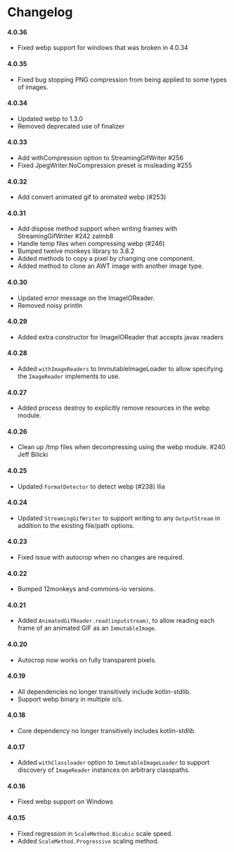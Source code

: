 Changelog
=========

#### 4.0.36

* Fixed webp support for windows that was broken in 4.0.34

#### 4.0.35

* Fixed bug stopping PNG compression from being applied to some types of images.

#### 4.0.34

* Updated webp to 1.3.0
* Removed deprecated use of finalizer

#### 4.0.33

* Add withCompression option to StreamingGifWriter #256
* Fixed JpegWriter.NoCompression preset is misleading #255

#### 4.0.32

* Add convert animated gif to animated webp (#253)

#### 4.0.31

* Add dispose method support when writing frames with StreamingGifWriter #242 zalmb8
* Handle temp files when compressing webp (#246)
* Bumped twelve monkeys library to 3.8.2
* Added methods to copy a pixel by changing one component.
* Added method to clone an AWT image with another image type.

#### 4.0.30

* Updated error message on the ImageIOReader.
* Removed noisy println

#### 4.0.29

* Added extra constructor for ImageIOReader that accepts javax readers

#### 4.0.28

* Added `withImageReaders` to ImmutableImageLoader to allow specifying the `ImageReader` implements to use.

#### 4.0.27

* Added process destroy to explicitly remove resources in the webp module.

#### 4.0.26

* Clean up /tmp files when decompressing using the webp module. #240 Jeff Bilicki

#### 4.0.25

* Updated `FormatDetector` to detect webp (#238) Ilia

#### 4.0.24

* Updated `StreamingGifWriter` to support writing to any `OutputStream` in addition to the existing file/path options.

#### 4.0.23

* Fixed issue with autocrop when no changes are required.

#### 4.0.22

* Bumped 12monkeys and commons-io versions.

#### 4.0.21

* Added `AnimatedGifReader.read(inputstream)`, to allow reading each frame of an animated GIF as an `ImmutableImage`.

#### 4.0.20

* Autocrop now works on fully transparent pixels.

#### 4.0.19

* All dependencies no longer transitively include kotlin-stdlib.
* Support webp binary in multiple o/s.

#### 4.0.18

* Core dependency no longer transitively includes kotlin-stdlib.

#### 4.0.17

* Added `withClassloader` option to `ImmutableImageLoader` to support discovery of `ImageReader` instances on arbitrary
  classpaths.

#### 4.0.16

* Fixed webp support on Windows

#### 4.0.15

* Fixed regression in `ScaleMethod.Bicubic` scale speed.
* Added `ScaleMethod.Progressive` scaling method.
